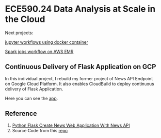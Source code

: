 # ECE590.24 Data Analysis at Scale in the Cloud

Next projects:

[jupyter workflows using docker container](https://github.com/JiajunSong629/jupyter-workflows-using-docker-container)

[Spark jobs workflow on AWS EMR](https://github.com/JiajunSong629/AWS_EMR_Spark_Workflow)

## Continuous Delivery of Flask Application on GCP

In this individual project, I rebuild my former project of News API Endpoint on Google Cloud Platform.
It also enables CloudBuild to deploy continuous delivery of Flask Application.

Here you can see the [app](https://deploygcpjiajun.appspot.com).

## Reference

1. [Python Flask Create News Web Application With News API](https://www.youtube.com/watch?v=I5syfw5zgnc)
2. Source Code from this [repo](https://github.com/noahgift/gcp-hello-ml)
